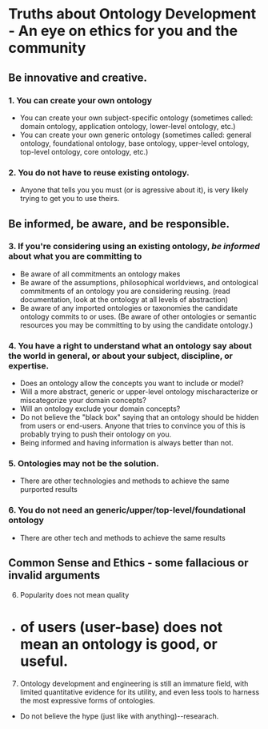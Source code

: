 # Truths about Ontology Development - An eye on ethics for you and the community

## Be innovative and creative.
### 1. You can create your own ontology
- You can create your own subject-specific ontology (sometimes called: domain ontology, application ontology, lower-level ontology, etc.)
- You can create your own generic ontology (sometimes called: general ontology, foundational ontology, base ontology, upper-level ontology, top-level ontology, core ontology, etc.)

### 2. You do not have to reuse existing ontology.
- Anyone that tells you you must (or is agressive about it), is very likely trying to get you to use theirs.

## Be informed, be aware, and be responsible.
### 3. If you're considering using an existing ontology, _be informed_ about what you are committing to
- Be aware of all commitments an ontology makes
- Be aware of the assumptions, philosophical worldviews, and ontological commitments of an ontology you are considering reusing. (read documentation, look at the ontology at all levels of abstraction)
- Be aware of any imported ontologies or taxonomies the candidate ontology commits to or uses.
(Be aware of other ontologies or semantic resources you may be committing to by using the candidate ontology.)

### 4. You have a right to understand what an ontology say about the world in general, or about your subject, discipline, or expertise.
- Does an ontology allow the concepts you want to include or model?
- Will a more abstract, generic or upper-level ontology mischaracterize or miscategorize your domain concepts? 
- Will an ontology exclude your domain concepts? 
- Do not believe the "black box" saying that an ontology should be hidden from users or end-users. Anyone that tries to convince you of this is probably trying to push their ontology on you.
- Being informed and having information is always better than not.

### 5. Ontologies may not be the solution.
- There are other technologies and methods to achieve the same purported results

### 6. You do not need an generic/upper/top-level/foundational ontology
- There are other tech and methods to achieve the same results

## Common Sense and Ethics - some fallacious or invalid arguments

6. Popularity does not mean quality
- # of users (user-base) does not mean an ontology is good, or useful. 

7. Ontology development and engineering is still an immature field, with limited quantitative evidence for its utility, and even less tools to harness the most expressive forms of ontologies.
- Do not believe the hype (just like with anything)--researach.
